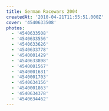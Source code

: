 ```yaml
---
title: German Racewars 2004
createdAt: '2010-04-21T11:55:51.000Z'
cover: '4540633508'
photos:
  - '4540633508'
  - '4540633556'
  - '4540633626'
  - '4540633778'
  - '4540001429'
  - '4540633898'
  - '4540001567'
  - '4540001631'
  - '4540001703'
  - '4540634156'
  - '4540001863'
  - '4540634378'
  - '4540634462'
---
```


